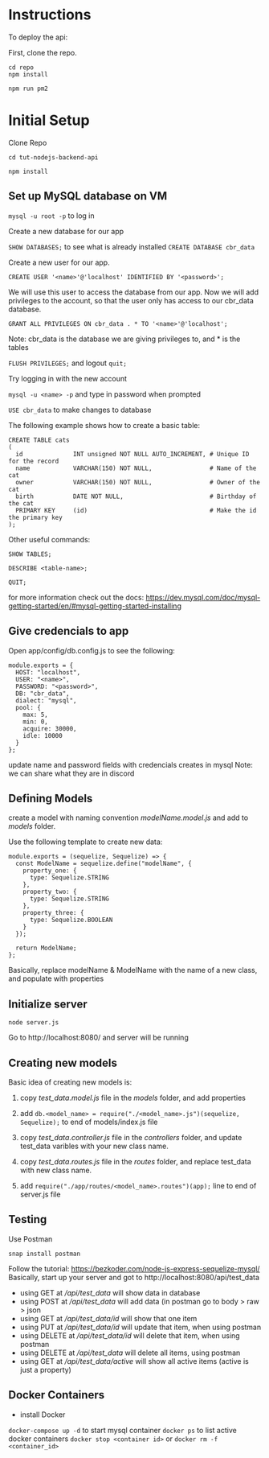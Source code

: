 # Instructions

To deploy the api:

First, clone the repo.

```
cd repo
npm install

npm run pm2
```


# Initial Setup

Clone Repo

```
cd tut-nodejs-backend-api

npm install

```


## Set up MySQL database on VM

`mysql -u root -p` to log in

Create a new database for our app

`SHOW DATABASES;` to see what is already installed
`CREATE DATABASE cbr_data`


Create a new user for our app.

`CREATE USER '<name>'@'localhost' IDENTIFIED BY '<password>';`


We will use this user to access the database from our app. 
Now we will add privileges to the account, so that the user only has access to
our cbr_data database.

`GRANT ALL PRIVILEGES ON cbr_data . * TO '<name>'@'localhost';`

Note: cbr_data is the database we are giving privileges to, and * is the tables

`FLUSH PRIVILEGES;` and logout `quit;`


Try logging in with the new account

`mysql -u <name> -p` and type in password when prompted

`USE cbr_data` to make changes to database


The following example shows how to create a basic table:

```
CREATE TABLE cats
(
  id              INT unsigned NOT NULL AUTO_INCREMENT, # Unique ID for the record
  name            VARCHAR(150) NOT NULL,                # Name of the cat
  owner           VARCHAR(150) NOT NULL,                # Owner of the cat
  birth           DATE NOT NULL,                        # Birthday of the cat
  PRIMARY KEY     (id)                                  # Make the id the primary key
);
```

Other useful commands:

`SHOW TABLES;`

`DESCRIBE <table-name>;`

`QUIT;` 

for more information check out the docs:
https://dev.mysql.com/doc/mysql-getting-started/en/#mysql-getting-started-installing



## Give credencials to app

Open  app/config/db.config.js to see the following:

```
module.exports = {
  HOST: "localhost",
  USER: "<name>",
  PASSWORD: "<password>",
  DB: "cbr_data",
  dialect: "mysql",
  pool: {
    max: 5,
    min: 0,
    acquire: 30000,
    idle: 10000
  }
};
```

update name and password fields with credencials creates in mysql
Note: we can share what they are in discord



## Defining Models

create a model with naming convention *modelName.model.js* and add to *models* 
folder.

Use the following template to create new data:

```
module.exports = (sequelize, Sequelize) => {
  const ModelName = sequelize.define("modelName", {
    property_one: {
      type: Sequelize.STRING
    },
    property_two: {
      type: Sequelize.STRING
    },
    property_three: {
      type: Sequelize.BOOLEAN
    }
  });

  return ModelName;
};
```

Basically, replace modelName & ModelName with the name of a new class, and populate
with properties



## Initialize server

`node server.js`

Go to http://localhost:8080/ and server will be running



## Creating new models

Basic idea of creating new models is:

1. copy *test_data.model.js* file in the *models* folder, and add properties

2. add `db.<model_name> = require("./<model_name>.js")(sequelize, Sequelize);`
to end of models/index.js file

3. copy *test_data.controller.js* file in the *controllers* folder, and update test_data varibles with your new class name.

4. copy *test_data.routes.js* file in the *routes* folder, and replace test_data with new class name.

5. add `require("./app/routes/<model_name>.routes")(app);` line to end of server.js file



## Testing

Use Postman

`snap install postman`


Follow the tutorial: https://bezkoder.com/node-js-express-sequelize-mysql/
Basically, start up your server and got to http://localhost:8080/api/test_data

- using GET at */api/test_data* will show data in database
- using POST at */api/test_data* will add data (in postman go to body > raw > json 
- using GET at */api/test_data/id* will show that one item
- using PUT at */api/test_data/id* will update that item, when using postman
- using DELETE at */api/test_data/id* will delete that item, when using postman
- using DELETE at */api/test_data* will delete all items, using postman
- using GET at */api/test_data/active* will show all active items (active is just a property)


## Docker Containers

- install Docker

`docker-compose up -d` to start mysql container
`docker ps` to list active docker containers
`docker stop <container id>` or `docker rm -f <container_id>` 


